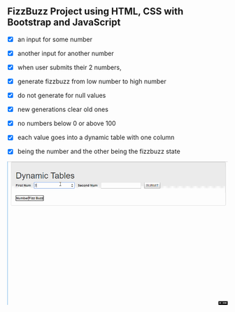 ## FizzBuzz Project using HTML, CSS with Bootstrap and JavaScript
-[x] an input for some number
-[x] another input for another number
-[x] when user submits their 2 numbers,
-[x] generate fizzbuzz from low number to high number
-[x] do not generate for null values 
-[x] new generations clear old ones
-[x] no numbers below 0 or above 100 
-[x] each value goes into a dynamic table with one column
-[x] being the number and the other being the fizzbuzz state


![Gif of program](FizzBuzz2.gif)
